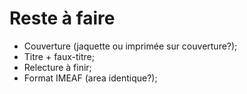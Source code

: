 Reste à faire
==============

 * Couverture (jaquette ou imprimée sur couverture?);
 * Titre + faux-titre;
 * Relecture à finir;
 * Format IMEAF (area identique?);
